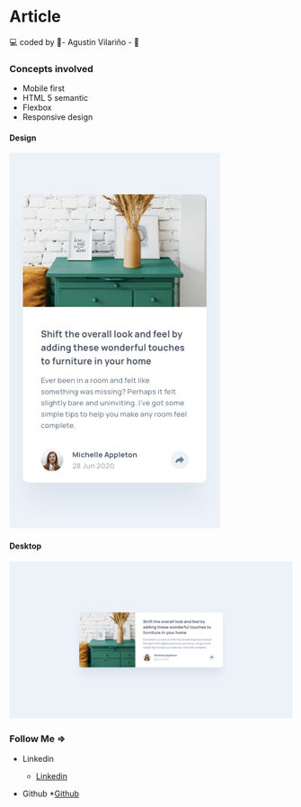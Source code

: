 # Article 
:computer: coded by 
:saxophone:-   Agustin Vilariño -  :saxophone:

### Concepts involved

* Mobile first
* HTML 5 semantic
* Flexbox
* Responsive design


#### Design

![Screenshot](https://raw.githubusercontent.com/avilarino/article-html-css/master/assets/img/design/mobile-design.jpg)

#### Desktop

![Screenshot](https://raw.githubusercontent.com/avilarino/article-html-css/master/assets/img/design/desktop-design.jpg)


### Follow Me =>

* Linkedin
  * [Linkedin](https://www.linkedin.com/in/agust%C3%ADn-vilari%C3%B1o-17914564/)
  
* Github
  *[Github](https://github.com/avilarino)